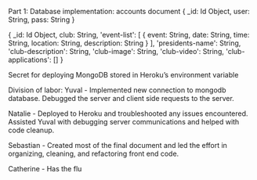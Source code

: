 Part 1: Database implementation:
accounts document
  {
    _id: Id Object,
    user: String,
    pass: String
  }

{
    _id: Id Object,
    club: String,
    'event-list': [
      {
        event: String,
        date: String,
        time: String,
        location: String,
        description: String
      }
    ],
    'presidents-name': String,
    'club-description': String,
    'club-image': String,
    'club-video': String,
    'club-applications': []
  }

Secret for deploying MongoDB stored in Heroku’s environment variable


Division of labor:
Yuval - Implemented new connection to mongodb database. Debugged the server and client side requests to the server.

Natalie - Deployed to Heroku and troubleshooted any issues encountered. Assisted Yuval with debugging server communications and helped with code cleanup.

Sebastian - Created most of the final document and led the effort in organizing, cleaning, and refactoring front end code.

Catherine - Has the flu
